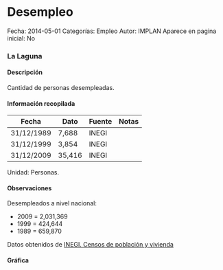 Desempleo
=====

Fecha: 2014-05-01
Categorías: Empleo
Autor: IMPLAN
Aparece en pagina inicial: No

### La Laguna

#### Descripción

Cantidad de personas desempleadas.

<!-- break -->

#### Información recopilada

<table class="table table-hover table-bordered matriz">
  <thead>
    <tr><th>Fecha</th><th>Dato</th><th>Fuente</th><th>Notas</th></tr>
  </thead>
  <tbody>
    <tr><td class="centrado">31/12/1989</td><td class="derecha">7,688</td><td>INEGI</td><td></td></tr>
    <tr><td class="centrado">31/12/1999</td><td class="derecha">3,854</td><td>INEGI</td><td></td></tr>
    <tr><td class="centrado">31/12/2009</td><td class="derecha">35,416</td><td>INEGI</td><td></td></tr>
  </tbody>
</table>

Unidad: Personas.

#### Observaciones

Desempleados a nivel nacional:

- 2009 = 2,031,369
- 1999 = 424,644
- 1989 = 659,870


Datos obtenidos de [INEGI. Censos de población y vivienda](http://www.inegi.org.mx/sistemas/consulta_resultados/iter2010.aspx?c=27329&s=est)

#### Gráfica

<div id="Morrisoxcrprmm" class="grafica"></div>
  <script>
  new Morris.Line({
    element: 'Morrisoxcrprmm',
    data: [
      { fecha: '1989-12-31', dato: 7688 },
      { fecha: '1999-12-31', dato: 3854 },
      { fecha: '2009-12-31', dato: 35416 }
    ],
    xkey: 'fecha',
    ykeys: ['dato'],
    labels: ['Dato'],
    lineColors: ['#FF5B02'],
    xLabelFormat: function(d) {
      return d.getDate()+'/'+(d.getMonth()+1)+'/'+d.getFullYear();
    },
    dateFormat: function (ts) {
      var d = new Date(ts);
      return d.getDate() + '/' + (d.getMonth() + 1) + '/' + d.getFullYear();
    }
  });
  </script>

